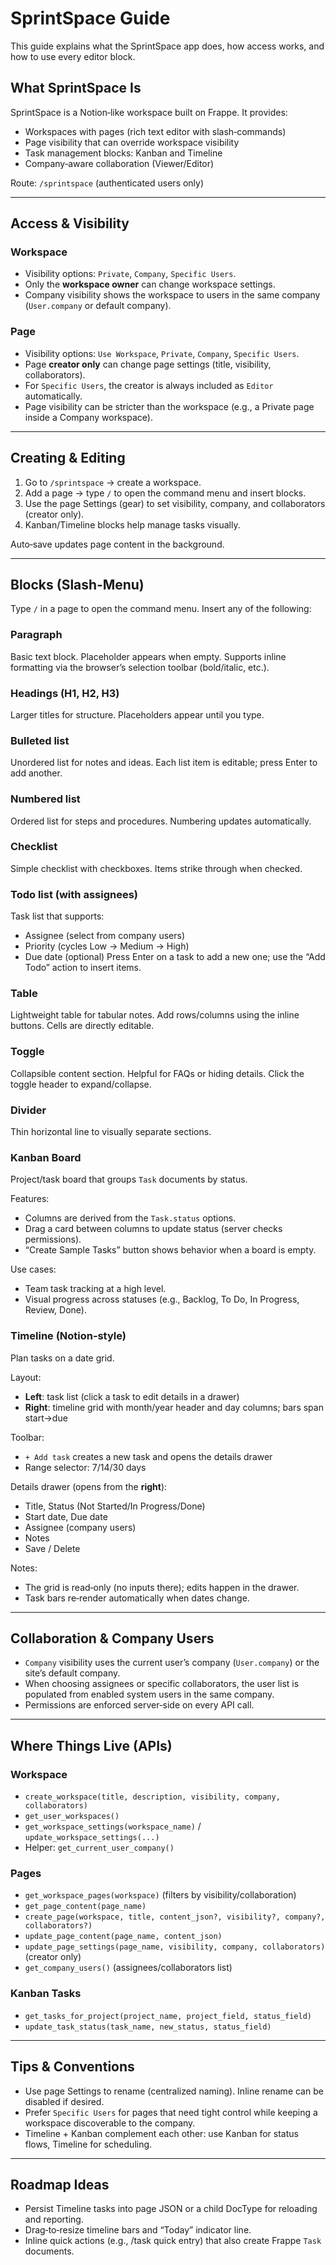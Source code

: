# SprintSpace Guide

This guide explains what the SprintSpace app does, how access works, and how to use every editor block.

## What SprintSpace Is

SprintSpace is a Notion‑like workspace built on Frappe. It provides:

- Workspaces with pages (rich text editor with slash‑commands)
- Page visibility that can override workspace visibility
- Task management blocks: Kanban and Timeline
- Company‑aware collaboration (Viewer/Editor)

Route: `/sprintspace` (authenticated users only)

---

## Access & Visibility

### Workspace
- Visibility options: `Private`, `Company`, `Specific Users`.
- Only the **workspace owner** can change workspace settings.
- Company visibility shows the workspace to users in the same company (`User.company` or default company).

### Page
- Visibility options: `Use Workspace`, `Private`, `Company`, `Specific Users`.
- Page **creator only** can change page settings (title, visibility, collaborators).
- For `Specific Users`, the creator is always included as `Editor` automatically.
- Page visibility can be stricter than the workspace (e.g., a Private page inside a Company workspace).

---

## Creating & Editing

1. Go to `/sprintspace` → create a workspace.
2. Add a page → type `/` to open the command menu and insert blocks.
3. Use the page Settings (gear) to set visibility, company, and collaborators (creator only).
4. Kanban/Timeline blocks help manage tasks visually.

Auto‑save updates page content in the background.

---

## Blocks (Slash‑Menu)

Type `/` in a page to open the command menu. Insert any of the following:

### Paragraph
Basic text block. Placeholder appears when empty. Supports inline formatting via the browser’s selection toolbar (bold/italic, etc.).

### Headings (H1, H2, H3)
Larger titles for structure. Placeholders appear until you type.

### Bulleted list
Unordered list for notes and ideas. Each list item is editable; press Enter to add another.

### Numbered list
Ordered list for steps and procedures. Numbering updates automatically.

### Checklist
Simple checklist with checkboxes. Items strike through when checked.

### Todo list (with assignees)
Task list that supports:
- Assignee (select from company users)
- Priority (cycles Low → Medium → High)
- Due date (optional)
Press Enter on a task to add a new one; use the “Add Todo” action to insert items.

### Table
Lightweight table for tabular notes. Add rows/columns using the inline buttons. Cells are directly editable.

### Toggle
Collapsible content section. Helpful for FAQs or hiding details. Click the toggle header to expand/collapse.

### Divider
Thin horizontal line to visually separate sections.

### Kanban Board
Project/task board that groups `Task` documents by status.

Features:
- Columns are derived from the `Task.status` options.
- Drag a card between columns to update status (server checks permissions).
- “Create Sample Tasks” button shows behavior when a board is empty.

Use cases:
- Team task tracking at a high level.
- Visual progress across statuses (e.g., Backlog, To Do, In Progress, Review, Done).

### Timeline (Notion‑style)
Plan tasks on a date grid.

Layout:
- **Left**: task list (click a task to edit details in a drawer)
- **Right**: timeline grid with month/year header and day columns; bars span start→due

Toolbar:
- `+ Add task` creates a new task and opens the details drawer
- Range selector: 7/14/30 days

Details drawer (opens from the **right**):
- Title, Status (Not Started/In Progress/Done)
- Start date, Due date
- Assignee (company users)
- Notes
- Save / Delete

Notes:
- The grid is read‑only (no inputs there); edits happen in the drawer.
- Task bars re‑render automatically when dates change.

---

## Collaboration & Company Users

- `Company` visibility uses the current user’s company (`User.company`) or the site’s default company.
- When choosing assignees or specific collaborators, the user list is populated from enabled system users in the same company.
- Permissions are enforced server‑side on every API call.

---

## Where Things Live (APIs)

### Workspace
- `create_workspace(title, description, visibility, company, collaborators)`
- `get_user_workspaces()`
- `get_workspace_settings(workspace_name)` / `update_workspace_settings(...)`
- Helper: `get_current_user_company()`

### Pages
- `get_workspace_pages(workspace)` (filters by visibility/collaboration)
- `get_page_content(page_name)`
- `create_page(workspace, title, content_json?, visibility?, company?, collaborators?)`
- `update_page_content(page_name, content_json)`
- `update_page_settings(page_name, visibility, company, collaborators)` (creator only)
- `get_company_users()` (assignees/collaborators list)

### Kanban Tasks
- `get_tasks_for_project(project_name, project_field, status_field)`
- `update_task_status(task_name, new_status, status_field)`

---

## Tips & Conventions

- Use page Settings to rename (centralized naming). Inline rename can be disabled if desired.
- Prefer `Specific Users` for pages that need tight control while keeping a workspace discoverable to the company.
- Timeline + Kanban complement each other: use Kanban for status flows, Timeline for scheduling.

---

## Roadmap Ideas

- Persist Timeline tasks into page JSON or a child DocType for reloading and reporting.
- Drag‑to‑resize timeline bars and “Today” indicator line.
- Inline quick actions (e.g., /task quick entry) that also create Frappe `Task` documents.


